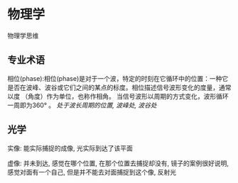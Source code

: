 # 物理学

物理学思维

## 专业术语

相位(phase):相位(phase)是对于一个波，特定的时刻在它循环中的位置：一种它是否在波峰、波谷或它们之间的某点的标度。相位描述信号波形变化的度量，通常以度 （角度）作为单位，也称作相角。 当信号波形以周期的方式变化，波形循环一周即为360° 。 *处于波长周期的位置, 波峰处, 波谷处*



## 光学

实像: 能实际捕捉的成像, 光实际到达了该平面

虚像: 并未到达, 感觉在哪个位置, 在那个位置去捕捉却没有, 镜子的案例很好说明, 感觉对面有一个自己, 但是并不能去对面捕捉到这个像, 反射光

